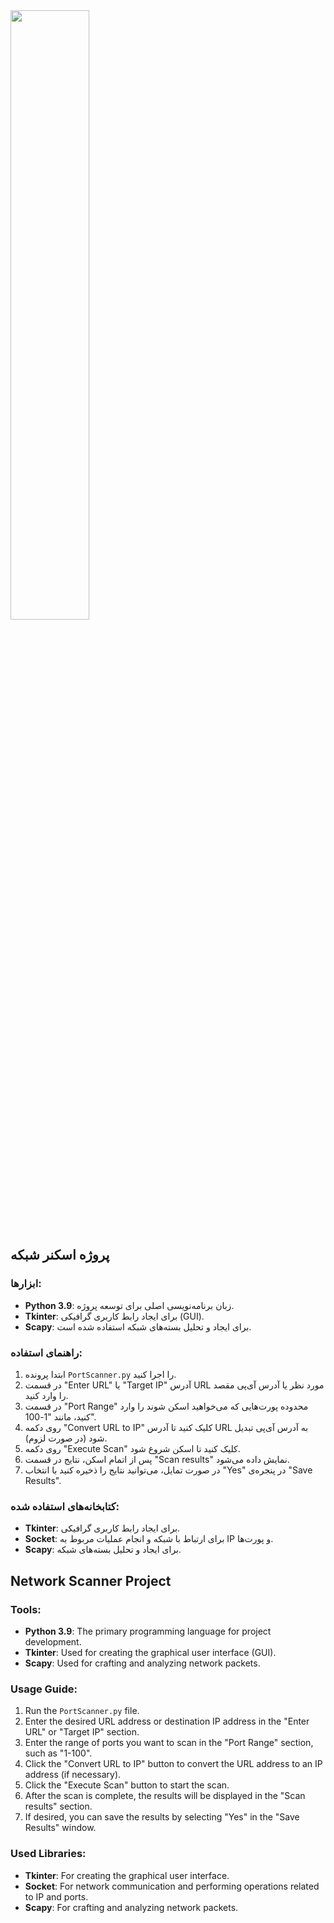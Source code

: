 

<img src="https://github.com/msade6h/python/assets/94873023/1d523bb5-c8da-40bc-a537-6ec951e42d92" style="width: 50%; height: auto;">




## پروژه اسکنر شبکه

### ابزار‌ها:
- **Python 3.9**: زبان برنامه‌نویسی اصلی برای توسعه پروژه.
- **Tkinter**: برای ایجاد رابط کاربری گرافیکی (GUI).
- **Scapy**: برای ایجاد و تحلیل بسته‌های شبکه استفاده شده است.

### راهنمای استفاده:
1. ابتدا پرونده `PortScanner.py` را اجرا کنید.
2. در قسمت "Enter URL" یا "Target IP" آدرس URL مورد نظر یا آدرس آی‌پی مقصد را وارد کنید.
3. در قسمت "Port Range" محدوده پورت‌هایی که می‌خواهید اسکن شوند را وارد کنید، مانند "1-100".
4. روی دکمه "Convert URL to IP" کلیک کنید تا آدرس URL به آدرس آی‌پی تبدیل شود (در صورت لزوم).
5. روی دکمه "Execute Scan" کلیک کنید تا اسکن شروع شود.
6. پس از اتمام اسکن، نتایج در قسمت "Scan results" نمایش داده می‌شود.
7. در صورت تمایل، می‌توانید نتایج را ذخیره کنید با انتخاب "Yes" در پنجره‌ی "Save Results".

### کتابخانه‌های استفاده شده:
- **Tkinter**: برای ایجاد رابط کاربری گرافیکی.
- **Socket**: برای ارتباط با شبکه و انجام عملیات مربوط به IP و پورت‌ها.
- **Scapy**: برای ایجاد و تحلیل بسته‌های شبکه.

## Network Scanner Project

### Tools:
- **Python 3.9**: The primary programming language for project development.
- **Tkinter**: Used for creating the graphical user interface (GUI).
- **Scapy**: Used for crafting and analyzing network packets.

### Usage Guide:
1. Run the `PortScanner.py` file.
2. Enter the desired URL address or destination IP address in the "Enter URL" or "Target IP" section.
3. Enter the range of ports you want to scan in the "Port Range" section, such as "1-100".
4. Click the "Convert URL to IP" button to convert the URL address to an IP address (if necessary).
5. Click the "Execute Scan" button to start the scan.
6. After the scan is complete, the results will be displayed in the "Scan results" section.
7. If desired, you can save the results by selecting "Yes" in the "Save Results" window.

### Used Libraries:
- **Tkinter**: For creating the graphical user interface.
- **Socket**: For network communication and performing operations related to IP and ports.
- **Scapy**: For crafting and analyzing network packets.
